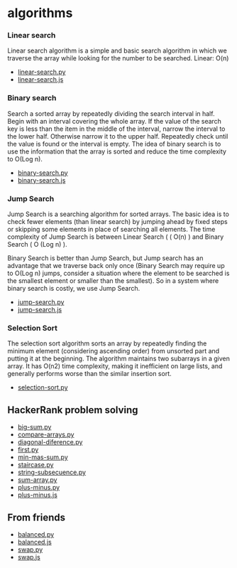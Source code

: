 # algorithms

### Linear search
Linear search algorithm is a simple and basic search algorithm in which we traverse the array while looking for the number to be searched. Linear: O(n)

* [linear-search.py](https://github.com/flkt-crnpio/algorithms-exercises/blob/master/linear-search.py)
* [linear-search.js](https://github.com/flkt-crnpio/algorithms-exercises/blob/master/linear-search.js)

### Binary search
Search a sorted array by repeatedly dividing the search interval in half. Begin with an interval covering the whole array. If the value of the search key is less than the item in the middle of the interval, narrow the interval to the lower half. Otherwise narrow it to the upper half. Repeatedly check until the value is found or the interval is empty. The idea of binary search is to use the information that the array is sorted and reduce the time complexity to O(Log n).

* [binary-search.py](https://github.com/flkt-crnpio/algorithms-exercises/blob/master/binary-search.py)
* [binary-search.js](https://github.com/flkt-crnpio/algorithms-exercises/blob/master/binary-search.js)

### Jump Search
Jump Search is a searching algorithm for sorted arrays. The basic idea is to check fewer elements (than linear search) by jumping ahead by fixed steps or skipping some elements in place of searching all elements. The time complexity of Jump Search is between Linear Search ( ( O(n) ) and Binary Search ( O (Log n) ).


Binary Search is better than Jump Search, but Jump search has an advantage that we traverse back only once (Binary Search may require up to O(Log n) jumps, consider a situation where the element to be searched is the smallest element or smaller than the smallest). So in a system where binary search is costly, we use Jump Search.

* [jump-search.py](https://github.com/flkt-crnpio/algorithms-exercises/blob/master/jump-search.py)
* [jump-search.js](https://github.com/flkt-crnpio/algorithms-exercises/blob/master/jump-search.js)

### Selection Sort
The selection sort algorithm sorts an array by repeatedly finding the minimum element (considering ascending order) from unsorted part and putting it at the beginning. The algorithm maintains two subarrays in a given array. It has O(n2) time complexity, making it inefficient on large lists, and generally performs worse than the similar insertion sort.

* [selection-sort.py](https://github.com/flkt-crnpio/algorithms-exercises/blob/master/selection-sort.py)

## HackerRank problem solving
* [big-sum.py](https://github.com/flkt-crnpio/algorithms-exercises/blob/master/big-sum.py)
* [compare-arrays.py](https://github.com/flkt-crnpio/algorithms-exercises/blob/master/compare-arrays.py)
* [diagonal-diference.py](https://github.com/flkt-crnpio/algorithms-exercises/blob/master/diagonal-diference.py)
* [first.py](https://github.com/flkt-crnpio/algorithms-exercises/blob/master/first.py)
* [min-mas-sum.py](https://github.com/flkt-crnpio/algorithms-exercises/blob/master/min-mas-sum.py)
* [staircase.py](https://github.com/flkt-crnpio/algorithms-exercises/blob/master/staircase.py)
* [string-subsecuence.py](https://github.com/flkt-crnpio/algorithms-exercises/blob/master/string-subsecuence.py)
* [sum-array.py](https://github.com/flkt-crnpio/algorithms-exercises/blob/master/sum-array.py)
* [plus-minus.py](https://github.com/flkt-crnpio/algorithms-exercises/blob/master/plus-minus.py)
* [plus-minus.js](https://github.com/flkt-crnpio/algorithms-exercises/blob/master/plus-minus.js)

## From friends
* [balanced.py](https://github.com/flkt-crnpio/algorithms-exercises/blob/master/balanced.py)
* [balanced.js](https://github.com/flkt-crnpio/algorithms-exercises/blob/master/balanced.js)
* [swap.py](https://github.com/flkt-crnpio/algorithms-exercises/blob/master/swap.py)
* [swap.js](https://github.com/flkt-crnpio/algorithms-exercises/blob/master/swap.js)
